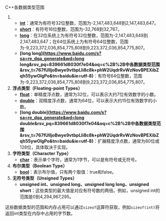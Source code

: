 C++各数据类型范围

1. - ‌**[int](https://www.baidu.com/s?sa=re_dqa_generate&wd=int&rsv_pq=839661d8030f7e04&oq=c%2B%2B中各数据类型范围&rsv_t=767fUIljoBwye9vtbpLli8c8k+phW2UqdrRvWzNovBPEXibZqh55ywOlgPo&tn=baidu&ie=utf-8)**‌：通常为有符号32位整数，范围为-2,147,483,648到2,147,483,647。
   - ‌**[short](https://www.baidu.com/s?sa=re_dqa_generate&wd=short&rsv_pq=839661d8030f7e04&oq=c%2B%2B中各数据类型范围&rsv_t=767fUIljoBwye9vtbpLli8c8k+phW2UqdrRvWzNovBPEXibZqh55ywOlgPo&tn=baidu&ie=utf-8)**‌：有符号16位整数，范围为-32,768到32,767。
   - ‌**[long](https://www.baidu.com/s?sa=re_dqa_generate&wd=long&rsv_pq=839661d8030f7e04&oq=c%2B%2B中各数据类型范围&rsv_t=767fUIljoBwye9vtbpLli8c8k+phW2UqdrRvWzNovBPEXibZqh55ywOlgPo&tn=baidu&ie=utf-8)**‌：在32位系统上为有符号32位整数，范围为-2,147,483,648到2,147,483,647；在64位系统上为有符号64位整数，范围为-9,223,372,036,854,775,808到9,223,372,036,854,775,807。
   - ‌**[long long](https://www.baidu.com/s?sa=re_dqa_generate&wd=long long&rsv_pq=839661d8030f7e04&oq=c%2B%2B中各数据类型范围&rsv_t=767fUIljoBwye9vtbpLli8c8k+phW2UqdrRvWzNovBPEXibZqh55ywOlgPo&tn=baidu&ie=utf-8)**‌：有符号64位整数，范围为-9,223,372,036,854,775,808到9,223,372,036,854,775,807。
2. ‌**浮点类型（Floating-point Types）**‌
   - ‌**[float](https://www.baidu.com/s?sa=re_dqa_generate&wd=float&rsv_pq=839661d8030f7e04&oq=c%2B%2B中各数据类型范围&rsv_t=767fUIljoBwye9vtbpLli8c8k+phW2UqdrRvWzNovBPEXibZqh55ywOlgPo&tn=baidu&ie=utf-8)**‌：单精度浮点数，通常为32位，可以表示大约7位有效数字的小数。
   - ‌**[double](https://www.baidu.com/s?sa=re_dqa_generate&wd=double&rsv_pq=839661d8030f7e04&oq=c%2B%2B中各数据类型范围&rsv_t=767fUIljoBwye9vtbpLli8c8k+phW2UqdrRvWzNovBPEXibZqh55ywOlgPo&tn=baidu&ie=utf-8)**‌：双精度浮点数，通常为64位，可以表示大约15位有效数字的小数。
   - ‌**[long double](https://www.baidu.com/s?sa=re_dqa_generate&wd=long double&rsv_pq=839661d8030f7e04&oq=c%2B%2B中各数据类型范围&rsv_t=767fUIljoBwye9vtbpLli8c8k+phW2UqdrRvWzNovBPEXibZqh55ywOlgPo&tn=baidu&ie=utf-8)**‌：扩展精度浮点数，通常为80位或128位，具体取决于实现。
3. ‌**字符类型（Character Type）**‌
   - ‌**[char](https://www.baidu.com/s?sa=re_dqa_generate&wd=char&rsv_pq=839661d8030f7e04&oq=c%2B%2B中各数据类型范围&rsv_t=767fUIljoBwye9vtbpLli8c8k+phW2UqdrRvWzNovBPEXibZqh55ywOlgPo&tn=baidu&ie=utf-8)**‌：表示单个字符，通常为1字节，可以是有符号或无符号。
4. ‌**布尔类型（Boolean Type）**‌
   - ‌**[bool](https://www.baidu.com/s?sa=re_dqa_generate&wd=bool&rsv_pq=839661d8030f7e04&oq=c%2B%2B中各数据类型范围&rsv_t=767fUIljoBwye9vtbpLli8c8k+phW2UqdrRvWzNovBPEXibZqh55ywOlgPo&tn=baidu&ie=utf-8)**‌：表示布尔值，只有两个取值：true和false。
5. ‌**无符号类型（Unsigned Types）**‌
   - ‌**unsigned int、unsigned long、unsigned long long、unsigned short**‌：这些类型的最大值是对应有符号数的两倍。例如，unsigned int的范围是0到4,294,967,295。

这些数据类型的范围和内存占用可以通过`sizeof`运算符获取，例如`sizeof(int)`将返回int类型在内存中占用的字节数。